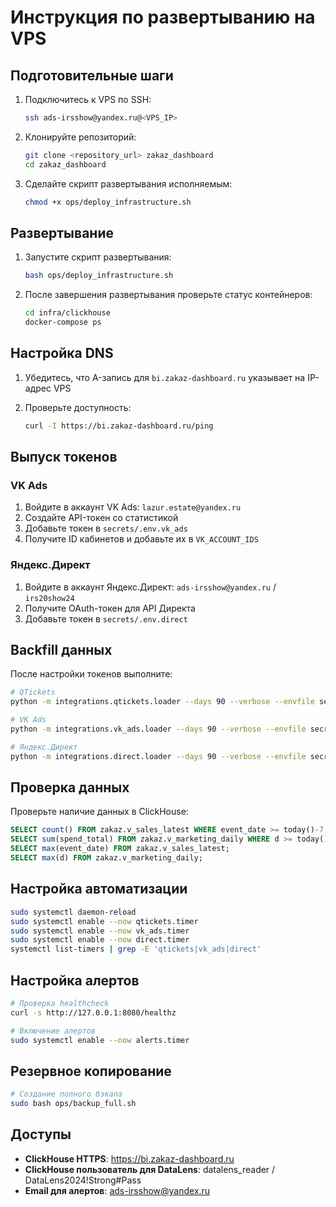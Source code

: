 # Инструкция по развертыванию на VPS

## Подготовительные шаги

1. Подключитесь к VPS по SSH:
   ```bash
   ssh ads-irsshow@yandex.ru@<VPS_IP>
   ```

2. Клонируйте репозиторий:
   ```bash
   git clone <repository_url> zakaz_dashboard
   cd zakaz_dashboard
   ```

3. Сделайте скрипт развертывания исполняемым:
   ```bash
   chmod +x ops/deploy_infrastructure.sh
   ```

## Развертывание

1. Запустите скрипт развертывания:
   ```bash
   bash ops/deploy_infrastructure.sh
   ```

2. После завершения развертывания проверьте статус контейнеров:
   ```bash
   cd infra/clickhouse
   docker-compose ps
   ```

## Настройка DNS

1. Убедитесь, что A-запись для `bi.zakaz-dashboard.ru` указывает на IP-адрес VPS

2. Проверьте доступность:
   ```bash
   curl -I https://bi.zakaz-dashboard.ru/ping
   ```

## Выпуск токенов

### VK Ads

1. Войдите в аккаунт VK Ads: `lazur.estate@yandex.ru`
2. Создайте API-токен со статистикой
3. Добавьте токен в `secrets/.env.vk_ads`
4. Получите ID кабинетов и добавьте их в `VK_ACCOUNT_IDS`

### Яндекс.Директ

1. Войдите в аккаунт Яндекс.Директ: `ads-irsshow@yandex.ru` / `irs20show24`
2. Получите OAuth-токен для API Директа
3. Добавьте токен в `secrets/.env.direct`

## Backfill данных

После настройки токенов выполните:

```bash
# QTickets
python -m integrations.qtickets.loader --days 90 --verbose --envfile secrets/.env.qtickets --ch-env secrets/.env.ch

# VK Ads
python -m integrations.vk_ads.loader --days 90 --verbose --envfile secrets/.env.vk_ads --ch-env secrets/.env.ch

# Яндекс.Директ
python -m integrations.direct.loader --days 90 --verbose --envfile secrets/.env.direct --ch-env secrets/.env.ch
```

## Проверка данных

Проверьте наличие данных в ClickHouse:

```sql
SELECT count() FROM zakaz.v_sales_latest WHERE event_date >= today()-7;
SELECT sum(spend_total) FROM zakaz.v_marketing_daily WHERE d >= today()-7;
SELECT max(event_date) FROM zakaz.v_sales_latest;
SELECT max(d) FROM zakaz.v_marketing_daily;
```

## Настройка автоматизации

```bash
sudo systemctl daemon-reload
sudo systemctl enable --now qtickets.timer
sudo systemctl enable --now vk_ads.timer
sudo systemctl enable --now direct.timer
systemctl list-timers | grep -E 'qtickets|vk_ads|direct'
```

## Настройка алертов

```bash
# Проверка healthcheck
curl -s http://127.0.0.1:8080/healthz

# Включение алертов
sudo systemctl enable --now alerts.timer
```

## Резервное копирование

```bash
# Создание полного бэкапа
sudo bash ops/backup_full.sh
```

## Доступы

- **ClickHouse HTTPS**: https://bi.zakaz-dashboard.ru
- **ClickHouse пользователь для DataLens**: datalens_reader / DataLens2024!Strong#Pass
- **Email для алертов**: ads-irsshow@yandex.ru